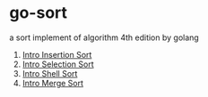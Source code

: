 # go-sort
a sort implement of algorithm 4th edition by golang

1. [Intro Insertion Sort](https://iiiboo.cn/yang-zhong/%E6%8E%92%E5%BA%8F---%E6%8F%92%E5%85%A5%E6%8E%92%E5%BA%8F)
2. [Intro Selection Sort](https://iiiboo.cn/yang-zhong/%E6%8E%92%E5%BA%8F---%E9%80%89%E6%8B%A9%E6%8E%92%E5%BA%8F)
3. [Intro Shell Sort](https://iiiboo.cn/yang-zhong/%E6%8E%92%E5%BA%8F---%E5%B8%8C%E5%B0%94%E6%8E%92%E5%BA%8F)
4. [Intro Merge Sort](https://iiiboo.cn/yang-zhong/%E6%8E%92%E5%BA%8F---%E5%BD%92%E5%B9%B6%E6%8E%92%E5%BA%8F)
